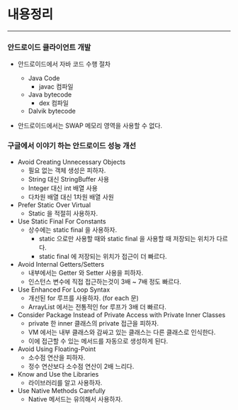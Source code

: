 # 내용정리  

---

### 안드로이드 클라이언트 개발  

- 안드로이드에서 자바 코드 수행 절차
  - Java Code
    - javac 컴파일
  - Java bytecode
    - dex 컴파일
  - Dalvik bytecode

  
- 안드로이드에서는 SWAP 메모리 영역을 사용할 수 없다.

### 구글에서 이야기 하는 안드로이드 성능 개선

- Avoid Creating Unnecessary Objects
  - 필요 없는 객체 생성은 피하자.
  - String 대신 StringBuffer 사용
  - Integer 대신 int 배열 사용
  - 다차원 배열 대신 1차원 배열 사원
- Prefer Static Over Virtual
  - Static 을 적절히 사용하자.
- Use Static Final For Constants
  - 상수에는 static final 을 사용하자.
    - static 으로만 사용할 때와 static final 을 사용할 때 저장되는 위치가 다르다.
    - static final 에 저장되는 위치가 접근이 더 빠르다.
- Avoid Internal Getters/Setters
  - 내부에서는 Getter 와 Setter 사용을 피하자.
  - 인스턴스 변수에 직접 접근하는것이 3배 ~ 7배 정도 빠르다.
- Use Enhanced For Loop Syntax
  - 개선된 for 루프를 사용하자. (for each 문)
  - ArrayList 에서는 전통적인 for 루프가 3배 더 빠르다.
- Consider Package Instead of Private Access with Private Inner Classes
  - private 한 inner 클래스의 private 접근을 피하자.
  - VM 에서는 내부 클래스와 감싸고 있는 클래스는 다른 클래스로 인식한다.
  - 이에 접근할 수 있는 메서드를 자동으로 생성하게 된다.
- Avoid Using Floating-Point
  - 소수점 연산을 피하자.
  - 정수 연산보다 소수점 연산이 2배 느리다.
- Know and Use the Libraries
  - 라이브러리를 알고 사용하자.
- Use Native Methods Carefully
  - Native 메서드는 유의해서 사용하자.

